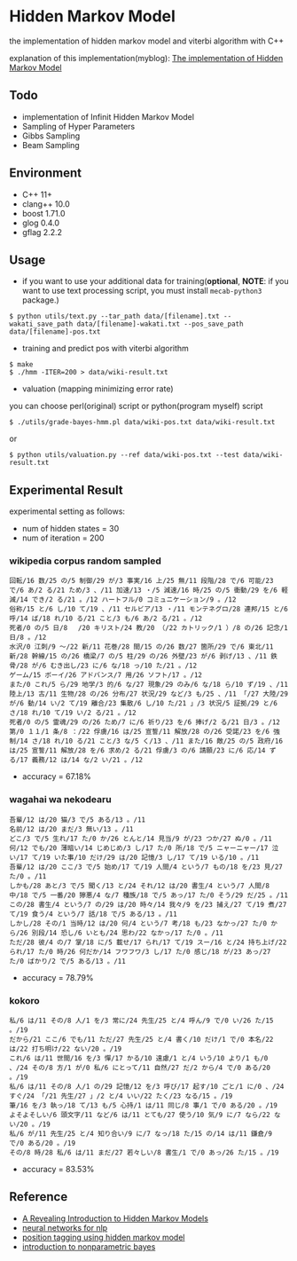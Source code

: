 # Hidden Markov Model

the implementation of hidden markov model and viterbi algorithm with C++

explanation of this implementation(myblog): [The implementation of Hidden Markov Model](https://seiichiinoue.github.io/post/hmm/)

## Todo 

- implementation of Infinit Hidden Markov Model
- Sampling of Hyper Parameters
- Gibbs Sampling
- Beam Sampling


## Environment

- C++ 11+
- clang++ 10.0
- boost 1.71.0
- glog 0.4.0
- gflag 2.2.2


## Usage

- if you want to use your additional data for training(**optional**, **NOTE**: if you want to use text processing script, you must install `mecab-python3` package.)

```
$ python utils/text.py --tar_path data/[filename].txt --wakati_save_path data/[filename]-wakati.txt --pos_save_path data/[filename]-pos.txt
```

- training and predict pos with viterbi algorithm

```
$ make
$ ./hmm -ITER=200 > data/wiki-result.txt
```

- valuation (mapping minimizing error rate)

you can choose perl(original) script or python(program myself) script

```
$ ./utils/grade-bayes-hmm.pl data/wiki-pos.txt data/wiki-result.txt
```

or 

```
$ python utils/valuation.py --ref data/wiki-pos.txt --test data/wiki-result.txt
```



## Experimental Result

experimental setting as follows:

- num of hidden states = 30
- num of iteration = 200

### wikipedia corpus random sampled

```
回転/16 数/25 の/5 制御/29 が/3 事実/16 上/25 無/11 段階/28 で/6 可能/23 で/6 あ/2 る/21 ため/3 、/11 加速/13 ・/5 減速/16 時/25 の/5 衝動/29 を/6 軽減/14 でき/2 る/21 。/12 ハートフル/0 コミュニケーション/9 。/12
俗称/15 と/6 し/10 て/19 、/11 セルビア/13 ・/11 モンテネグロ/28 連邦/15 と/6 呼/14 ば/18 れ/10 る/21 こと/3 も/6 あ/2 る/21 。/12
死者/0 の/5 日/8 　/20 キリスト/24 教/20 （/22 カトリック/1 ）/8 の/26 記念/1 日/8 。/12
水沢/0 江刺/9 ～/22 新/11 花巻/28 間/15 の/26 数/27 箇所/29 で/6 東北/11 新/28 幹線/15 の/26 橋梁/7 の/5 柱/29 の/26 外壁/23 が/6 剥げ/13 、/11 鉄骨/28 が/6 むき出し/23 に/6 な/18 っ/10 た/21 。/12
ゲーム/15 ボーイ/26 アドバンス/7 用/26 ソフト/17 。/12
また/0 これ/5 ら/29 地学/3 的/6 な/27 現象/29 のみ/6 な/18 ら/10 ず/19 、/11 陸上/13 古/11 生物/28 の/26 分布/27 状況/29 など/3 も/25 、/11 「/27 大陸/29 が/6 動/14 い/2 て/19 離合/23 集散/6 し/10 た/21 」/3 状況/5 証拠/29 と/6 さ/18 れ/10 て/19 い/2 る/21 。/12
死者/0 の/5 霊魂/29 の/26 ため/7 に/6 祈り/23 を/6 捧げ/2 る/21 日/3 。/12
第/0 １１/1 条/8 ：/22 俘虜/16 は/25 宣誓/11 解放/28 の/26 受諾/23 を/6 強制/14 さ/18 れ/10 る/21 こと/3 な/5 く/13 、/11 また/16 敵/25 の/5 政府/16 は/25 宣誓/11 解放/28 を/6 求め/2 る/21 俘虜/3 の/6 請願/23 に/6 応/14 ずる/17 義務/12 は/14 な/2 い/21 。/12
```

- accuracy = 67.18%

### wagahai wa nekodearu

```
吾輩/12 は/20 猫/3 で/5 ある/13 。/11 
名前/12 は/20 まだ/3 無い/13 。/11
どこ/3 で/5 生れ/17 た/0 か/26 とんと/14 見当/9 が/23 つか/27 ぬ/0 。/11
何/12 でも/20 薄暗い/14 じめじめ/3 し/17 た/0 所/18 で/5 ニャーニャー/17 泣い/17 て/19 いた事/10 だけ/29 は/20 記憶/3 し/17 て/19 いる/10 。/11
吾輩/12 は/20 ここ/3 で/5 始め/17 て/19 人間/4 という/7 もの/18 を/23 見/27 た/0 。/11
しかも/28 あと/3 で/5 聞く/13 と/24 それ/12 は/20 書生/4 という/7 人間/8 中/18 で/5 一番/20 獰悪/4 な/7 種族/18 で/5 あっ/17 た/0 そう/29 だ/25 。/11
この/28 書生/4 という/7 の/29 は/20 時々/14 我々/9 を/23 捕え/27 て/19 煮/27 て/19 食う/4 という/7 話/18 で/5 ある/13 。/11
しかし/28 その/1 当時/12 は/20 何/4 という/7 考/18 も/23 なかっ/27 た/0 から/26 別段/14 恐し/6 いとも/24 思わ/22 なかっ/17 た/0 。/11
ただ/28 彼/4 の/7 掌/18 に/5 載せ/17 られ/17 て/19 スー/16 と/24 持ち上げ/22 られ/17 た/0 時/26 何だか/14 フワフワ/3 し/17 た/0 感じ/18 が/23 あっ/27 た/0 ばかり/2 で/5 ある/13 。/11
```

- accuracy = 78.79%

### kokoro

```
私/6 は/11 その/8 人/1 を/3 常に/24 先生/25 と/4 呼ん/9 で/0 い/26 た/15 。/19
だから/21 ここ/6 でも/11 ただ/27 先生/25 と/4 書く/10 だけ/1 で/0 本名/22 は/22 打ち明け/22 ない/20 。/19
これ/6 は/11 世間/16 を/3 憚/17 かる/10 遠慮/1 と/4 いう/10 より/1 も/0 、/24 その/8 方/1 が/0 私/6 にとって/11 自然/27 だ/2 から/4 で/0 ある/20 。/19
私/6 は/11 その/8 人/1 の/29 記憶/12 を/3 呼び/17 起す/10 ごと/1 に/0 、/24 すぐ/24 「/21 先生/27 」/2 と/4 いい/22 たく/23 なる/15 。/19
筆/16 を/3 執っ/18 て/13 も/5 心持/1 は/11 同じ/8 事/1 で/0 ある/20 。/19
よそよそしい/6 頭文字/11 など/6 は/11 とても/27 使う/10 気/9 に/7 なら/22 ない/20 。/19
私/6 が/11 先生/25 と/4 知り合い/9 に/7 なっ/18 た/15 の/14 は/11 鎌倉/9 で/0 ある/20 。/19
その/8 時/28 私/6 は/11 まだ/27 若々しい/8 書生/1 で/0 あっ/26 た/15 。/19
```

- accuracy = 83.53%

## Reference

- [A Revealing Introduction to Hidden Markov Models](https://www.cs.sjsu.edu/~stamp/RUA/HMM.pdf)
- [neural networks for nlp](http://www.phontron.com/teaching.php)
- [position tagging using hidden markov model](http://www.phontron.com/slides/nlp-programming-ja-04-hmm.pdf)
- [introduction to nonparametric bayes](http://www.phontron.com/slides/nonparametric-tutorial-ja-1.pdf)
